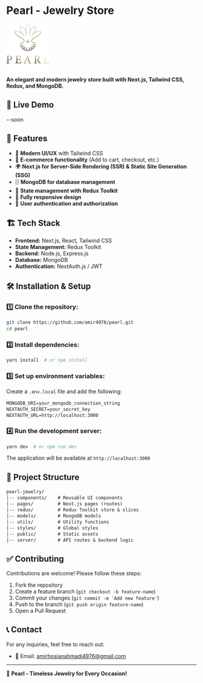 # Pearl - Jewelry Store

![Pearl Logo](./public/image/Group.png)  

**An elegant and modern jewelry store built with Next.js, Tailwind CSS, Redux, and MongoDB.**

## 🚀 Live Demo
--soon

## 📌 Features
- 🔹 **Modern UI/UX** with Tailwind CSS
- 🛒 **E-commerce functionality** (Add to cart, checkout, etc.)
- 🌍 **Next.js for Server-Side Rendering (SSR) & Static Site Generation (SSG)**
- 🗄 **MongoDB for database management**
- 🎯 **State management with Redux Toolkit**
- 📱 **Fully responsive design**
- 🔐 **User authentication and authorization**

## 🏗️ Tech Stack
- **Frontend:** Next.js, React, Tailwind CSS
- **State Management:** Redux Toolkit
- **Backend:** Node.js, Express.js
- **Database:** MongoDB
- **Authentication:** NextAuth.js / JWT

## 🛠️ Installation & Setup
### 1️⃣ Clone the repository:
```sh
git clone https://github.com/amir4976/pearl.git
cd pearl
```

### 2️⃣ Install dependencies:
```sh
yarn install  # or npm install
```

### 3️⃣ Set up environment variables:
Create a `.env.local` file and add the following:
```env
MONGODB_URI=your_mongodb_connection_string
NEXTAUTH_SECRET=your_secret_key
NEXTAUTH_URL=http://localhost:3000
```

### 4️⃣ Run the development server:
```sh
yarn dev  # or npm run dev
```
The application will be available at `http://localhost:3000`

## 📂 Project Structure
```
pearl-jewelry/
│-- components/    # Reusable UI components
│-- pages/         # Next.js pages (routes)
│-- redux/         # Redux Toolkit store & slices
│-- models/        # MongoDB models
│-- utils/         # Utility functions
│-- styles/        # Global styles
│-- public/        # Static assets
│-- server/        # API routes & backend logic
```

## ✅ Contributing
Contributions are welcome! Please follow these steps:
1. Fork the repository
2. Create a feature branch (`git checkout -b feature-name`)
3. Commit your changes (`git commit -m 'Add new feature'`)
4. Push to the branch (`git push origin feature-name`)
5. Open a Pull Request


## 📞 Contact
For any inquiries, feel free to reach out:
- 📧 Email: amirhosianahmadi4976@gmail.com

---
💎 **Pearl - Timeless Jewelry for Every Occasion!**

